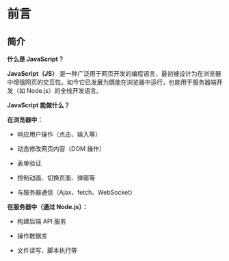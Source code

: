# 前言


## 简介


**什么是 JavaScript？**  


**JavaScript（JS）** 是一种广泛用于网页开发的编程语言，最初被设计为在浏览器中增强网页的交互性。如今它已发展为既能在浏览器中运行，也能用于服务器端开发（如 Node.js）的全栈开发语言。


**JavaScript 能做什么？**  


**在浏览器中：**

- 响应用户操作（点击、输入等）

- 动态修改网页内容（DOM 操作）

- 表单验证

- 控制动画、切换页面、弹窗等

- 与服务器通信（Ajax、fetch、WebSocket）

**在服务器中（通过 Node.js）：**

- 构建后端 API 服务

- 操作数据库

- 文件读写、脚本执行等

